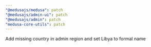 ```yaml
---
"@medusajs/medusa": patch
"@medusajs/admin-ui": patch
"@medusajs/admin": patch
"medusa-core-utils": patch
---
```


Add missing country in admin region and set Libya to formal name
